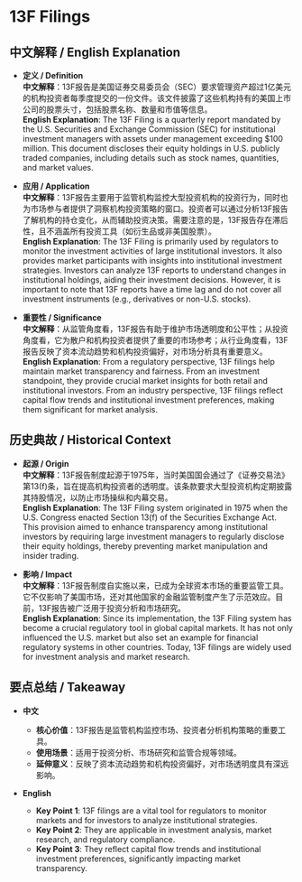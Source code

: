 # 13F Filings

## 中文解释 / English Explanation

* **定义 / Definition**  
  **中文解释**：13F报告是美国证券交易委员会（SEC）要求管理资产超过1亿美元的机构投资者每季度提交的一份文件。该文件披露了这些机构持有的美国上市公司的股票头寸，包括股票名称、数量和市值等信息。  
  **English Explanation**: The 13F Filing is a quarterly report mandated by the U.S. Securities and Exchange Commission (SEC) for institutional investment managers with assets under management exceeding $100 million. This document discloses their equity holdings in U.S. publicly traded companies, including details such as stock names, quantities, and market values.

* **应用 / Application**  
  **中文解释**：13F报告主要用于监管机构监控大型投资机构的投资行为，同时也为市场参与者提供了洞察机构投资策略的窗口。投资者可以通过分析13F报告了解机构的持仓变化，从而辅助投资决策。需要注意的是，13F报告存在滞后性，且不涵盖所有投资工具（如衍生品或非美国股票）。  
  **English Explanation**: The 13F Filing is primarily used by regulators to monitor the investment activities of large institutional investors. It also provides market participants with insights into institutional investment strategies. Investors can analyze 13F reports to understand changes in institutional holdings, aiding their investment decisions. However, it is important to note that 13F reports have a time lag and do not cover all investment instruments (e.g., derivatives or non-U.S. stocks).

* **重要性 / Significance**  
  **中文解释**：从监管角度看，13F报告有助于维护市场透明度和公平性；从投资角度看，它为散户和机构投资者提供了重要的市场参考；从行业角度看，13F报告反映了资本流动趋势和机构投资偏好，对市场分析具有重要意义。  
  **English Explanation**: From a regulatory perspective, 13F filings help maintain market transparency and fairness. From an investment standpoint, they provide crucial market insights for both retail and institutional investors. From an industry perspective, 13F filings reflect capital flow trends and institutional investment preferences, making them significant for market analysis.

## 历史典故 / Historical Context

* **起源 / Origin**  
  **中文解释**：13F报告制度起源于1975年，当时美国国会通过了《证券交易法》第13(f)条，旨在提高机构投资者的透明度。该条款要求大型投资机构定期披露其持股情况，以防止市场操纵和内幕交易。  
  **English Explanation**: The 13F Filing system originated in 1975 when the U.S. Congress enacted Section 13(f) of the Securities Exchange Act. This provision aimed to enhance transparency among institutional investors by requiring large investment managers to regularly disclose their equity holdings, thereby preventing market manipulation and insider trading.

* **影响 / Impact**  
  **中文解释**：13F报告制度自实施以来，已成为全球资本市场的重要监管工具。它不仅影响了美国市场，还对其他国家的金融监管制度产生了示范效应。目前，13F报告被广泛用于投资分析和市场研究。  
  **English Explanation**: Since its implementation, the 13F Filing system has become a crucial regulatory tool in global capital markets. It has not only influenced the U.S. market but also set an example for financial regulatory systems in other countries. Today, 13F filings are widely used for investment analysis and market research.

## 要点总结 / Takeaway

* **中文**  
  - **核心价值**：13F报告是监管机构监控市场、投资者分析机构策略的重要工具。  
  - **使用场景**：适用于投资分析、市场研究和监管合规等领域。  
  - **延伸意义**：反映了资本流动趋势和机构投资偏好，对市场透明度具有深远影响。  

* **English**  
  - **Key Point 1**: 13F filings are a vital tool for regulators to monitor markets and for investors to analyze institutional strategies.  
  - **Key Point 2**: They are applicable in investment analysis, market research, and regulatory compliance.  
  - **Key Point 3**: They reflect capital flow trends and institutional investment preferences, significantly impacting market transparency.